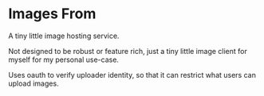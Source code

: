 # Images From

A tiny little image hosting service.

Not designed to be robust or feature rich, just a tiny little image client for myself for my personal use-case.

Uses oauth to verify uploader identity, so that it can restrict what users can upload images.
